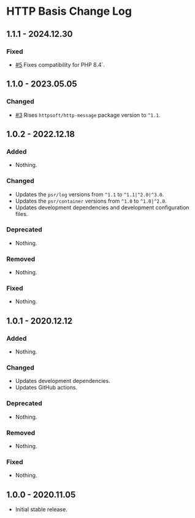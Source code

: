 # HTTP Basis Change Log

## 1.1.1 - 2024.12.30

### Fixed

- [#5](https://github.com/httpsoft/http-basis/pull/5) Fixes compatibility for PHP 8.4`.

## 1.1.0 - 2023.05.05

### Changed

- [#3](https://github.com/httpsoft/http-basis/pull/3) Rises `httpsoft/http-message` package version to `^1.1`.

## 1.0.2 - 2022.12.18

### Added

- Nothing.

### Changed

- Updates the `psr/log` versions from `^1.1` to `^1.1|^2.0|^3.0`.
- Updates the `psr/container` versions from `^1.0` to `^1.0|^2.0`.
- Updates development dependencies and development configuration files.

### Deprecated

- Nothing.

### Removed

- Nothing.

### Fixed

-  Nothing.

## 1.0.1 - 2020.12.12

### Added

- Nothing.

### Changed

- Updates development dependencies.
- Updates GitHub actions.

### Deprecated

- Nothing.

### Removed

- Nothing.

### Fixed

- Nothing.

## 1.0.0 - 2020.11.05

- Initial stable release.
